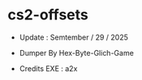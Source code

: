 # cs2-offsets

- Update : Semtember / 29 / 2025 

- Dumper By Hex-Byte-Glich-Game

- Credits EXE : a2x
